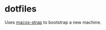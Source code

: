 dotfiles
========

Uses [macos-strap](https://macos-strap.herokuapp.com/) to bootstrap a new machine.
